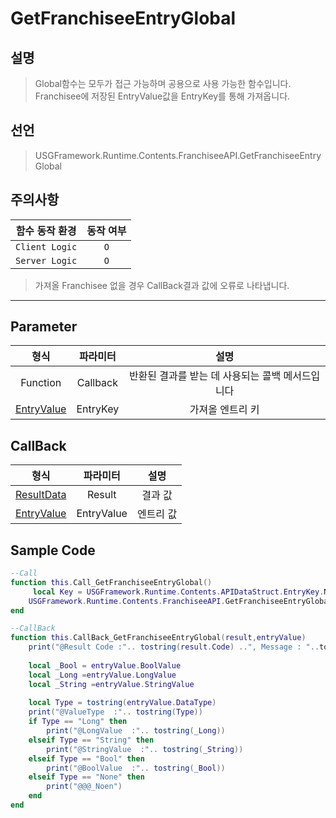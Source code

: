 # GetFranchiseeEntryGlobal

## 설명
> Global함수는 모두가 접근 가능하며 공용으로 사용 가능한 함수입니다.
> Franchisee에 저장된 EntryValue값을 EntryKey를 통해 가져옵니다.
## 선언
> USGFramework.Runtime.Contents.FranchiseeAPI.GetFranchiseeEntryGlobal
## 주의사항
|    **함수 동작 환경**    | **동작 여부** |
|:------------------:|:---------:|
| ```Client Logic``` |  ```O```  |
| ```Server Logic``` |  ```O```  |
> 가져올 Franchisee 없을 경우 CallBack결과 값에 오류로 나타냅니다.
---


## Parameter
|           **형식**            | **파라미터** |           **설명**            |
|:---------------------------:|:--------:|:---------------------------:|
|          Function           | Callback | 반환된 결과를 받는 데 사용되는 콜백 메서드입니다 |
| [EntryValue](EntryValue.md) | EntryKey |          가져올 엔트리 키          |
## CallBack
|           **형식**            |  **파라미터**  | **설명** |
|:---------------------------:|:----------:|:------:|
| [ResultData](ResultData.md) |   Result   |  결과 값  |
| [EntryValue](EntryValue.md) | EntryValue | 엔트리 값  |


## Sample Code
```lua
--Call
function this.Call_GetFranchiseeEntryGlobal()
     local Key = USGFramework.Runtime.Contents.APIDataStruct.EntryKey.New("Test","TestKey")
    USGFramework.Runtime.Contents.FranchiseeAPI.GetFranchiseeEntryGlobal(this.CallBack_GetFranchiseeEntryGlobal,Key)
end
```

```lua
--CallBack
function this.CallBack_GetFranchiseeEntryGlobal(result,entryValue)
    print("@Result Code :".. tostring(result.Code) ..", Message : "..tostring(result.Message))
 
    local _Bool = entryValue.BoolValue
    local _Long =entryValue.LongValue
    local _String =entryValue.StringValue
 
    local Type = tostring(entryValue.DataType)
    print("@ValueType  :".. tostring(Type))
    if Type == "Long" then
        print("@LongValue  :".. tostring(_Long))
    elseif Type == "String" then
        print("@StringValue  :".. tostring(_String))
    elseif Type == "Bool" then
        print("@BoolValue  :".. tostring(_Bool))
    elseif Type == "None" then
        print("@@@_Noen")
    end
end
```
